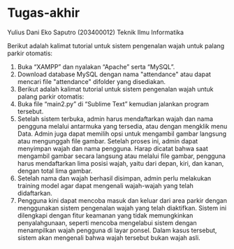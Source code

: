 # Tugas-akhir
Yulius Dani Eko Saputro (203400012)
Teknik Ilmu Informatika

Berikut adalah kalimat tutorial untuk sistem pengenalan wajah untuk palang parkir otomatis:
1.	Buka “XAMPP” dan nyalakan “Apache” serta “MySQL”.
2.	Download database MySQL dengan nama "attendance" atau dapat mencari file "attendance" difolder yang disediakan.
3.	Berikut adalah kalimat tutorial untuk sistem pengenalan wajah untuk palang parkir otomatis:
4.	Buka file “main2.py” di “Sublime Text” kemudian jalankan program tersebut.
5.	Setelah sistem terbuka, admin harus mendaftarkan wajah dan nama pengguna melalui antarmuka yang tersedia, atau dengan mengklik menu Data. Admin juga dapat memilih opsi untuk mengambil gambar langsung atau mengunggah file gambar. Setelah proses ini, admin dapat menyimpan wajah dan nama pengguna. Harap dicatat bahwa saat mengambil gambar secara langsung atau melalui file gambar, pengguna harus mendaftarkan lima posisi wajah, yaitu dari depan, kiri, dan kanan, dengan total lima gambar.
6.	Setelah nama dan wajah berhasil disimpan, admin perlu melakukan training model agar dapat mengenali wajah-wajah yang telah didaftarkan.
7.	Pengguna kini dapat mencoba masuk dan keluar dari area parkir dengan menggunakan sistem pengenalan wajah yang telah diaktifkan. Sistem ini dilengkapi dengan fitur keamanan yang tidak memungkinkan penyalahgunaan, seperti mencoba mengelabui sistem dengan menampilkan wajah pengguna di layar ponsel. Dalam kasus tersebut, sistem akan mengenali bahwa wajah tersebut bukan wajah asli.
